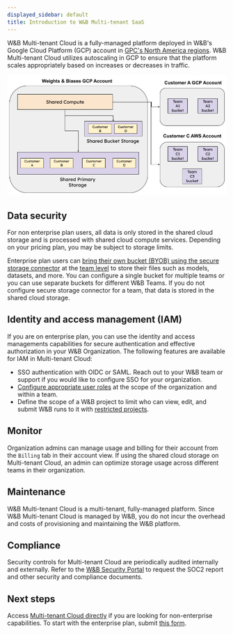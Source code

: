 ```yaml
---
displayed_sidebar: default
title: Introduction to W&B Multi-tenant SaaS
---
```


W&B Multi-tenant Cloud is a fully-managed platform deployed in W&B's Google Cloud Platform (GCP) account in [GPC's North America regions](https://cloud.google.com/compute/docs/regions-zones). W&B Multi-tenant Cloud utilizes autoscaling in GCP to ensure that the platform scales appropriately based on increases or decreases in traffic. 

![](/images/hosting/saas_cloud_arch.png)

## Data security

For non enterprise plan users, all data is only stored in the shared cloud storage and is processed with shared cloud compute services. Depending on your pricing plan, you may be subject to storage limits.

Enterprise plan users can [bring their own bucket (BYOB) using the secure storage connector](../data-security/secure-storage-connector.md) at the [team level](../data-security/secure-storage-connector.md#configuration-options) to store their files such as models, datasets, and more. You can configure a single bucket for multiple teams or you can use separate buckets for different W&B Teams. If you do not configure secure storage connector for a team, that data is stored in the shared cloud storage.

## Identity and access management (IAM)
If you are on enterprise plan, you can use the identity and access managements capabilities for secure authentication and effective authorization in your W&B Organization. The following features are available for IAM in Multi-tenant Cloud:

* SSO authentication with OIDC or SAML. Reach out to your W&B team or support if you would like to configure SSO for your organization.
* [Configure appropriate user roles](../iam/manage-users.md) at the scope of the organization and within a team.
* Define the scope of a W&B project to limit who can view, edit, and submit W&B runs to it with [restricted projects](../iam/restricted-projects.md).

## Monitor
Organization admins can manage usage and billing for their account from the `Billing` tab in their account view. If using the shared cloud storage on Multi-tenant Cloud, an admin can optimize storage usage across different teams in their organization.

## Maintenance
W&B Multi-tenant Cloud is a multi-tenant, fully-managed platform. Since W&B Multi-tenant Cloud is managed by W&B, you do not incur the overhead and costs of provisioning and maintaining the W&B platform.

## Compliance 
Security controls for Multi-tenant Cloud are periodically audited internally and externally. Refer to the [W&B Security Portal](https://security.wandb.ai/) to request the SOC2 report and other security and compliance documents.

## Next steps
Access [Multi-tenant Cloud directly](https://wandb.ai) if you are looking for non-enterprise capabilities. To start with the enterprise plan, submit [this form](https://wandb.ai/site/for-enterprise/multi-tenant-saas-trial).